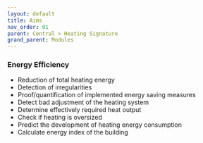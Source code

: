 ```yaml
---
layout: default
title: Aims
nav_order: 01
parent: Central > Heating Signature
grand_parent: Modules
---
```


### Energy Efficiency
- Reduction of total heating energy
- Detection of irregularities
- Proof/quantification of implemented energy saving measures
- Detect bad adjustment of the heating system
- Determine effectively required heat output
- Check if heating is oversized
- Predict the development of heating energy consumption
- Calculate energy index of the building

